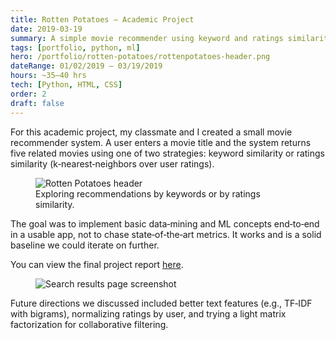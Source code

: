 ```yaml
---
title: Rotten Potatoes — Academic Project
date: 2019-03-19
summary: A simple movie recommender using keyword and ratings similarity.
tags: [portfolio, python, ml]
hero: /portfolio/rotten-potatoes/rottenpotatoes-header.png
dateRange: 01/02/2019 – 03/19/2019
hours: ~35–40 hrs
tech: [Python, HTML, CSS]
order: 2
draft: false
---
```


For this academic project, my classmate and I created a small movie recommender system. A user enters a movie title and the system returns five related movies using one of two strategies: keyword similarity or ratings similarity (k‑nearest‑neighbors over user ratings).

<figure class="pin full">
  <img src="/portfolio/rotten-potatoes/rottenpotatoes-header.png" alt="Rotten Potatoes header" loading="lazy" decoding="async" />
  <figcaption>Exploring recommendations by keywords or by ratings similarity.</figcaption>
  
</figure>

The goal was to implement basic data‑mining and ML concepts end‑to‑end in a usable app, not to chase state‑of‑the‑art metrics. It works and is a solid baseline we could iterate on further.

You can view the final project report <a href="/portfolio/rotten-potatoes/RottenPotatoes_Report.pdf" target="_blank" rel="noopener">here</a>.

<figure class="pin pin-right">
  <img src="/portfolio/rotten-potatoes/rottenpotatoes-results.png" alt="Search results page screenshot" loading="lazy" decoding="async" />
</figure>

Future directions we discussed included better text features (e.g., TF‑IDF with bigrams), normalizing ratings by user, and trying a light matrix factorization for collaborative filtering.
